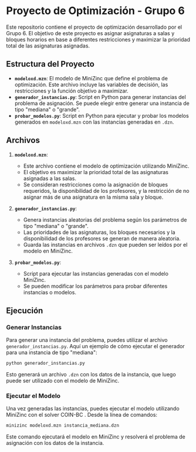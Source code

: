 

# Proyecto de Optimización - Grupo 6

Este repositorio contiene el proyecto de optimización desarrollado por el Grupo 6. El objetivo de este proyecto es asignar asignaturas a salas y bloques horarios en base a diferentes restricciones y maximizar la prioridad total de las asignaturas asignadas.

## Estructura del Proyecto

- **`modeloxd.mzn`**: El modelo de MiniZinc que define el problema de optimización. Este archivo incluye las variables de decisión, las restricciones y la función objetivo a maximizar.
- **`generador_instancias.py`**: Script en Python para generar instancias del problema de asignación. Se puede elegir entre generar una instancia de tipo "mediana" o "grande".
- **`probar_modelos.py`**: Script en Python para ejecutar y probar los modelos generados en `modeloxd.mzn` con las instancias generadas en `.dzn`.

## Archivos

1. **`modeloxd.mzn`**: 
   - Este archivo contiene el modelo de optimización utilizando MiniZinc.
   - El objetivo es maximizar la prioridad total de las asignaturas asignadas a las salas.
   - Se consideran restricciones como la asignación de bloques requeridos, la disponibilidad de los profesores, y la restricción de no asignar más de una asignatura en la misma sala y bloque.

2. **`generador_instancias.py`**: 
   - Genera instancias aleatorias del problema según los parámetros de tipo "mediana" o "grande".
   - Las prioridades de las asignaturas, los bloques necesarios y la disponibilidad de los profesores se generan de manera aleatoria.
   - Guarda las instancias en archivos `.dzn` que pueden ser leídos por el modelo en MiniZinc.

3. **`probar_modelos.py`**: 
   - Script para ejecutar las instancias generadas con el modelo MiniZinc. 
   - Se pueden modificar los parámetros para probar diferentes instancias o modelos.

## Ejecución

### Generar Instancias

Para generar una instancia del problema, puedes utilizar el archivo `generador_instancias.py`. Aquí un ejemplo de cómo ejecutar el generador para una instancia de tipo "mediana":

```bash
python generador_instancias.py
```

Esto generará un archivo `.dzn` con los datos de la instancia, que luego puede ser utilizado con el modelo de MiniZinc.

### Ejecutar el Modelo

Una vez generadas las instancias, puedes ejecutar el modelo utilizando MiniZinc con el solver COIN-BC . Desde la línea de comandos:

```bash
minizinc modeloxd.mzn instancia_mediana.dzn
```

Este comando ejecutará el modelo en MiniZinc y resolverá el problema de asignación con los datos de la instancia.

